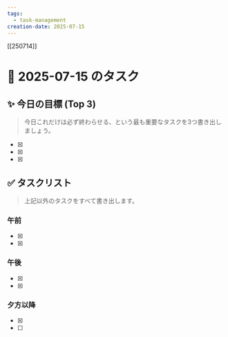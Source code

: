 ```yaml
---
tags:
  - task-management
creation-date: 2025-07-15
---
```

[[250714]]

# 📅  2025-07-15 のタスク

## ✨ 今日の目標 (Top 3)
> 今日これだけは必ず終わらせる、という最も重要なタスクを3つ書き出しましょう。

- [x] 
- [x] 
- [x] 

## ✅ タスクリスト
> 上記以外のタスクをすべて書き出します。

### 午前
- [x] 
- [x] 

### 午後
- [x] 
- [x] 

### 夕方以降
- [x] 
- [ ]
